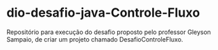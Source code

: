 # dio-desafio-java-Controle-Fluxo
Repositório para execução do desafio proposto pelo professor Gleyson Sampaio, de criar um projeto chamado DesafioControleFluxo.
